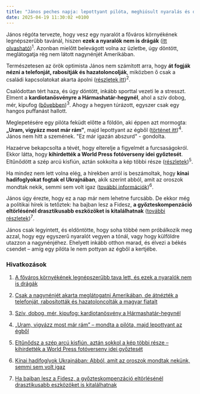 ```yaml
---
title: "János peches napja: lepottyant pilóta, meghiúsult nyaralás és deportálás"
date: 2025-04-19 11:30:02 +0100
---
```


János régóta tervezte, hogy vesz egy nyaralót a főváros környékének legnépszerűbb tavánál, hiszen **ezek a nyaralók nem is drágák** (<a href="https://www.zenga.hu/hello-otthon/olcso-uedueloingatlanok-a-banki-tonal-cm9kvbowp65ts07w28wxsxfaw?utm_source=telex&utm_medium=doboz&utm_campaign=content&utm_content=bank">itt olvasható</a>)<sup>1</sup>. Azonban mielőtt belevágott volna az üzletbe, úgy döntött, meglátogatja rég nem látott nagynénjét Amerikában.

Természetesen az örök optimista János nem számított arra, hogy **át fogják nézni a telefonját, rabosítják és hazatoloncolják**, miközben ő csak a családi kapcsolatokat akarta ápolni (<a href="https://telex.hu/kulfold/2025/04/19/magyar-turista-usa-esta-detroit-repuloter-rabositas-mobiltelefon-hazakuldes">részletek itt</a>)<sup>2</sup>.

Csalódottan tért haza, és úgy döntött, inkább sporttal vezeti le a stresszt. Elment a **kardiotanösvényre a Hármashatár-hegynél**, ahol a szív dobog, mér, kipufog (<a href="https://telex.hu/szepkilatas/2022/04/15/leteszteltuk-az-uj-kardiotanosvenyt-a-harmashatar-hegynel">bővebben</a>)<sup>3</sup>. Ahogy a hegyen túrázott, egyszer csak egy hangos puffanást hallott.

Meglepetésére egy pilóta feküdt előtte a földön, aki éppen azt mormogta: **„Uram, vigyázz most már rám”**, majd lepottyant az égből (<a href="https://telex.hu/eszkombajn/2025/02/23/joseph-kittinger-ugras-milyen-magas-elete-vietnam-kinzas">történet itt</a>)<sup>4</sup>. János nem hitt a szemének. "Ez már igazán abszurd" - gondolta.

Hazaérve bekapcsolta a tévét, hogy elterelje a figyelmét a furcsaságokról. Ekkor látta, hogy **kihirdették a World Press fotóverseny idei győztesét**. Eltűnődött a szép arcú kisfiún, aztán sokkolta a kép többi része (<a href="https://telex.hu/foto/2025/04/17/world-press-photo-2025-az-ev-fotoja-sajtofoto">részletek</a>)<sup>5</sup>.

Ha mindez nem lett volna elég, a hírekben arról is beszámoltak, hogy **kínai hadifoglyokat fogtak el Ukrajnában**, akik szerint abból, amit az oroszok mondtak nekik, semmi sem volt igaz (<a href="https://telex.hu/kulfold/2025/04/18/kinai-hadifoglyok-ukrajna-oroszorszag-haboru-fogolycsere-nyilatkozat">további információk</a>)<sup>6</sup>.

János úgy érezte, hogy ez a nap már nem lehetne furcsább. De ekkor még a politikai hírek is tetőztek: ha bajban lesz a Fidesz, **a győzteskompenzáció eltörlésénél drasztikusabb eszközöket is kitalálhatnak** (<a href="https://telex.hu/belfold/2025/04/17/gyozteskompenzacio-magyar-peter-valasztasi-torveny-modositasa-igazsagugyi-miniszterium">további részletek</a>)<sup>7</sup>.

János csak legyintett, és eldöntötte, hogy soha többé nem próbálkozik meg azzal, hogy egy egyszerű nyaralót vegyen a tónál, vagy hogy külföldre utazzon a nagynénjéhez. Ehelyett inkább otthon marad, és élvezi a békés csendet – amíg egy pilóta le nem pottyan az égből a kertjébe.

### Hivatkozások

1. <a href="https://www.zenga.hu/hello-otthon/olcso-uedueloingatlanok-a-banki-tonal-cm9kvbowp65ts07w28wxsxfaw?utm_source=telex&utm_medium=doboz&utm_campaign=content&utm_content=bank">A főváros környékének legnépszerűbb tava lett, és ezek a nyaralók nem is drágák</a>

2. <a href="https://telex.hu/kulfold/2025/04/19/magyar-turista-usa-esta-detroit-repuloter-rabositas-mobiltelefon-hazakuldes">Csak a nagynénjét akarta meglátogatni Amerikában, de átnézték a telefonját, rabosították és hazatoloncolták a magyar fiatalt</a>

3. <a href="https://telex.hu/szepkilatas/2022/04/15/leteszteltuk-az-uj-kardiotanosvenyt-a-harmashatar-hegynel">Szív, dobog, mér, kipufog: kardiotanösvény a Hármashatár-hegynél</a>

4. <a href="https://telex.hu/eszkombajn/2025/02/23/joseph-kittinger-ugras-milyen-magas-elete-vietnam-kinzas">„Uram, vigyázz most már rám” – mondta a pilóta, majd lepottyant az égből</a>

5. <a href="https://telex.hu/foto/2025/04/17/world-press-photo-2025-az-ev-fotoja-sajtofoto">Eltűnődsz a szép arcú kisfiún, aztán sokkol a kép többi része – kihirdették a World Press fotóverseny idei győztesét</a>

6. <a href="https://telex.hu/kulfold/2025/04/18/kinai-hadifoglyok-ukrajna-oroszorszag-haboru-fogolycsere-nyilatkozat">Kínai hadifoglyok Ukrajnában: Abból, amit az oroszok mondtak nekünk, semmi sem volt igaz</a>

7. <a href="https://telex.hu/belfold/2025/04/17/gyozteskompenzacio-magyar-peter-valasztasi-torveny-modositasa-igazsagugyi-miniszterium">Ha bajban lesz a Fidesz, a győzteskompenzáció eltörlésénél drasztikusabb eszközöket is kitalálhatnak</a>
